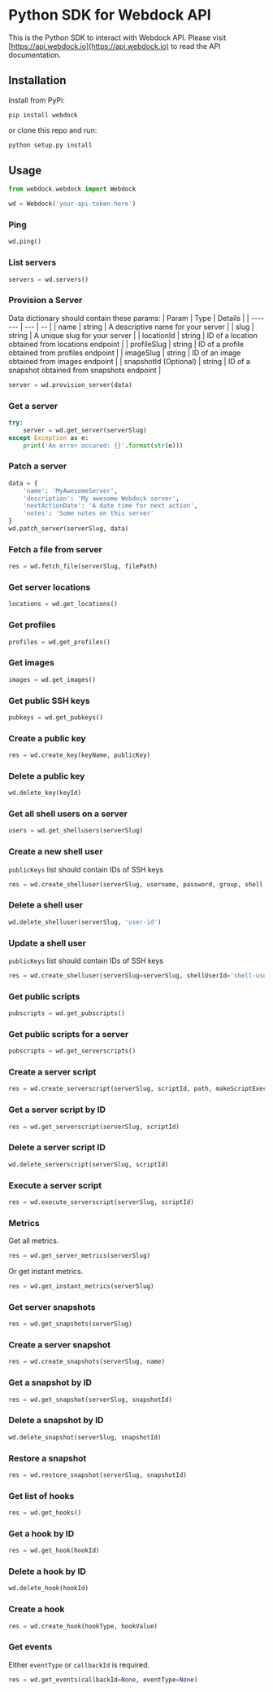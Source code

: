 # Python SDK for Webdock API
This is the Python SDK to interact with Webdock API. Please visit [https://api.webdock.io](https://api.webdock.io) to read the API documentation.

## Installation
Install from PyPi:
```shell
pip install webdock
```
or clone this repo and run:
```python
python setup.py install
```
## Usage
```python
from webdock.webdock import Webdock

wd = Webdock('your-api-token-here')
```

### Ping
```python
wd.ping()
```

### List servers
```python
servers = wd.servers()
```

### Provision a Server
Data dictionary should contain these params:
| Param | Type | Details |
| ------- | --- | -- |
| name | string | A descriptive name for your server |
| slug | string | A unique slug for your server |
| locationId | string | ID of a location obtained from locations endpoint |
| profileSlug | string | ID of a profile obtained from profiles endpoint |
| imageSlug | string | ID of an image obtained from images endpoint |
| snapshotId (Optional) | string | ID of a snapshot obtained from snapshots endpoint |

```python
server = wd.provision_server(data)
```

### Get a server
```python
try:
    server = wd.get_server(serverSlug)
except Exception as e:
    print('An error occured: {}'.format(str(e)))
```

### Patch a server
```python
data = {
    'name': 'MyAwesomeServer',
    'description': 'My awesome Webdock server',
    'nextActionDate': 'A date time for next action',
    'notes': 'Some notes on this server'
}
wd.patch_server(serverSlug, data)
```

### Fetch a file from server
```python
res = wd.fetch_file(serverSlug, filePath)
```

### Get server locations
```python
locations = wd.get_locations()
```

### Get profiles
```python
profiles = wd.get_profiles()
```

### Get images
```python
images = wd.get_images()
```

### Get public SSH keys
```python
pubkeys = wd.get_pubkeys()
```

### Create a public key
```python
res = wd.create_key(keyName, publicKey)
```

### Delete a public key
```python
wd.delete_key(keyId)
```

### Get all shell users on a server
```python
users = wd.get_shellusers(serverSlug)
```

### Create a new shell user
`publicKeys` list should contain IDs of SSH keys
```python
res = wd.create_shelluser(serverSlug, username, password, group, shell, publicKeys=[])
```

### Delete a shell user
```python
wd.delete_shelluser(serverSlug, 'user-id')
```

### Update a shell user
`publicKeys` list should contain IDs of SSH keys
```python
res = wd.create_shelluser(serverSlug=serverSlug, shellUserId='shell-user-id-to-update', username='username', password='password', group='group', shell='default-shell', publicKeys=[])
```

### Get public scripts
```python
pubscripts = wd.get_pubscripts()
```

### Get public scripts for a server
```python
pubscripts = wd.get_serverscripts()
```

### Create a server script
```python
res = wd.create_serverscript(serverSlug, scriptId, path, makeScriptExecutable=False, executeImmediately=False)
```

### Get a server script by ID
```python
res = wd.get_serverscript(serverSlug, scriptId)
```

### Delete a server script ID
```python
wd.delete_serverscript(serverSlug, scriptId)
```

### Execute a server script
```python
res = wd.execute_serverscript(serverSlug, scriptId)
```

### Metrics
Get all metrics.

```python
res = wd.get_server_metrics(serverSlug)
```

Or get instant metrics.

```python
res = wd.get_instant_metrics(serverSlug)
```

### Get server snapshots
```python
res = wd.get_snapshots(serverSlug)
```

### Create a server snapshot
```python
res = wd.create_snapshots(serverSlug, name)
```

### Get a snapshot by ID
```python
res = wd.get_snapshot(serverSlug, snapshotId)
```

### Delete a snapshot by ID
```python
wd.delete_snapshot(serverSlug, snapshotId)
```

### Restore a snapshot
```python
res = wd.restore_snapshot(serverSlug, snapshotId)
```

### Get list of hooks
```python
res = wd.get_hooks()
```

### Get a hook by ID
```python
res = wd.get_hook(hookId)
```

### Delete a hook by ID
```python
wd.delete_hook(hookId)
```

### Create a hook
```python
res = wd.create_hook(hookType, hookValue)
```

### Get events
Either `eventType` or `callbackId` is required.
```python
res = wd.get_events(callbackId=None, eventType=None)
```
